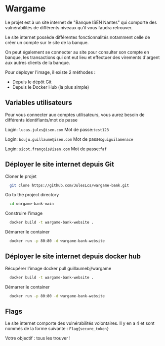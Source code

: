 # Wargame

Le projet est à un site internet de "Banque ISEN Nantes" qui comporte des vulnérabilités de différents niveaux qu'il vous faudra retrouver.

Le site internet possède différentes fonctionnalités notamment celle de créer un compte sur le site de la banque.

On peut également se connecter au site pour consulter son compte en banque, les transactions qui ont eut lieu et effectuer des virements d'argent aux autres clients de la banque.

Pour déployer l'image, il existe 2 méthodes :
- Depuis le dépôt Git
- Depuis le Docker Hub (la plus simple)

## Variables utilisateurs

Pour vous connecter aux comptes utilisateurs, vous aurez besoin de différents identifiants/mot de passe

Login: `lucas.jules@isen.com`
Mot de passe:`test123`

Login: `bouju.guillaume@isen.com`
Mot de passe:`guiguilamenace`

Login: `sicot.françois@isen.com`
Mot de passe:`faf`




## Déployer le site internet depuis Git

Cloner le projet

```bash
  git clone https://github.com/JulesLcs/wargame-bank.git
```

Go to the project directory

```bash
  cd wargame-bank-main
```

Construire l'image

```bash
  docker build -t wargame-bank-website .
```

Démarrer le container

```bash
  docker run -p 80:80 -d wargame-bank-website
```


## Déployer le site internet depuis docker hub

Récupérer l'image docker pull guillaumebj/wargame

```bash
  docker build -t wargame-bank-website .
```

Démarrer le container

```bash
  docker run -p 80:80 -d wargame-bank-website
```


## Flags

Le site internet comporte des vulnérabilités volontaires. Il y en a 4 et sont nommés de la forme suivante : `Flag{secure_token}`

Votre objectif : tous les trouver !

